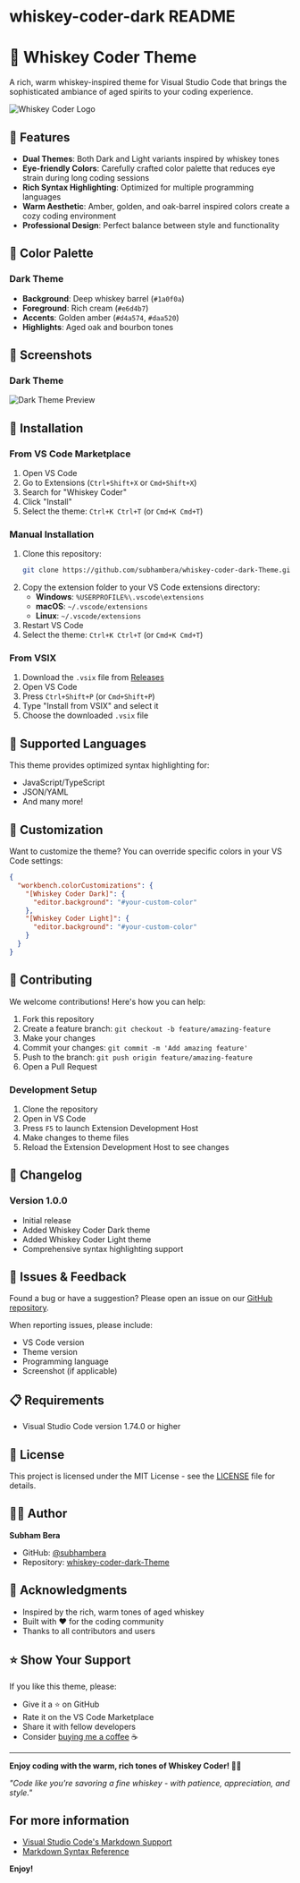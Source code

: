 # whiskey-coder-dark README

# 🥃 Whiskey Coder Theme

A rich, warm whiskey-inspired theme for Visual Studio Code that brings the sophisticated ambiance of aged spirits to your coding experience.

![Whiskey Coder Logo](.vscode/Screenshots/logo.jpg)

## 🌟 Features

- **Dual Themes**: Both Dark and Light variants inspired by whiskey tones
- **Eye-friendly Colors**: Carefully crafted color palette that reduces eye strain during long coding sessions
- **Rich Syntax Highlighting**: Optimized for multiple programming languages
- **Warm Aesthetic**: Amber, golden, and oak-barrel inspired colors create a cozy coding environment
- **Professional Design**: Perfect balance between style and functionality

## 🎨 Color Palette

### Dark Theme
- **Background**: Deep whiskey barrel (`#1a0f0a`)
- **Foreground**: Rich cream (`#e6d4b7`)
- **Accents**: Golden amber (`#d4a574`, `#daa520`)
- **Highlights**: Aged oak and bourbon tones

## 📸 Screenshots

### Dark Theme
![Dark Theme Preview](.vscode/Screenshots)


## 🚀 Installation

### From VS Code Marketplace
1. Open VS Code
2. Go to Extensions (`Ctrl+Shift+X` or `Cmd+Shift+X`)
3. Search for "Whiskey Coder"
4. Click "Install"
5. Select the theme: `Ctrl+K Ctrl+T` (or `Cmd+K Cmd+T`)

### Manual Installation
1. Clone this repository:
   ```bash
   git clone https://github.com/subhambera/whiskey-coder-dark-Theme.git
   ```
2. Copy the extension folder to your VS Code extensions directory:
   - **Windows**: `%USERPROFILE%\.vscode\extensions`
   - **macOS**: `~/.vscode/extensions`
   - **Linux**: `~/.vscode/extensions`
3. Restart VS Code
4. Select the theme: `Ctrl+K Ctrl+T` (or `Cmd+K Cmd+T`)

### From VSIX
1. Download the `.vsix` file from [Releases](https://github.com/subhambera/whiskey-coder-dark-Theme/releases)
2. Open VS Code
3. Press `Ctrl+Shift+P` (or `Cmd+Shift+P`)
4. Type "Install from VSIX" and select it
5. Choose the downloaded `.vsix` file

## 🎯 Supported Languages

This theme provides optimized syntax highlighting for:

- JavaScript/TypeScript
- JSON/YAML
- And many more!

## 🔧 Customization

Want to customize the theme? You can override specific colors in your VS Code settings:

```json
{
  "workbench.colorCustomizations": {
    "[Whiskey Coder Dark]": {
      "editor.background": "#your-custom-color"
    },
    "[Whiskey Coder Light]": {
      "editor.background": "#your-custom-color"
    }
  }
}
```

## 🤝 Contributing

We welcome contributions! Here's how you can help:

1. Fork this repository
2. Create a feature branch: `git checkout -b feature/amazing-feature`
3. Make your changes
4. Commit your changes: `git commit -m 'Add amazing feature'`
5. Push to the branch: `git push origin feature/amazing-feature`
6. Open a Pull Request

### Development Setup

1. Clone the repository
2. Open in VS Code
3. Press `F5` to launch Extension Development Host
4. Make changes to theme files
5. Reload the Extension Development Host to see changes

## 📝 Changelog

### Version 1.0.0
- Initial release
- Added Whiskey Coder Dark theme
- Added Whiskey Coder Light theme
- Comprehensive syntax highlighting support

## 🐛 Issues & Feedback

Found a bug or have a suggestion? Please open an issue on our [GitHub repository](https://github.com/subhambera/whiskey-coder-dark-Theme/issues).

When reporting issues, please include:
- VS Code version
- Theme version
- Programming language
- Screenshot (if applicable)

## 📋 Requirements

- Visual Studio Code version 1.74.0 or higher

## 📄 License

This project is licensed under the MIT License - see the [LICENSE](LICENSE) file for details.

## 👨‍💻 Author

**Subham Bera**
- GitHub: [@subhambera](https://github.com/subhambera)
- Repository: [whiskey-coder-dark-Theme](https://github.com/subhambera/whiskey-coder-dark-Theme)

## 🙏 Acknowledgments

- Inspired by the rich, warm tones of aged whiskey
- Built with ❤️ for the coding community
- Thanks to all contributors and users

## ⭐ Show Your Support

If you like this theme, please:
- Give it a ⭐ on GitHub
- Rate it on the VS Code Marketplace
- Share it with fellow developers
- Consider [buying me a coffee](https://buymeacoffee.com/subhambera) ☕

---

**Enjoy coding with the warm, rich tones of Whiskey Coder! 🥃✨**

*"Code like you're savoring a fine whiskey - with patience, appreciation, and style."*

## For more information

* [Visual Studio Code's Markdown Support](http://code.visualstudio.com/docs/languages/markdown)
* [Markdown Syntax Reference](https://help.github.com/articles/markdown-basics/)

**Enjoy!**
